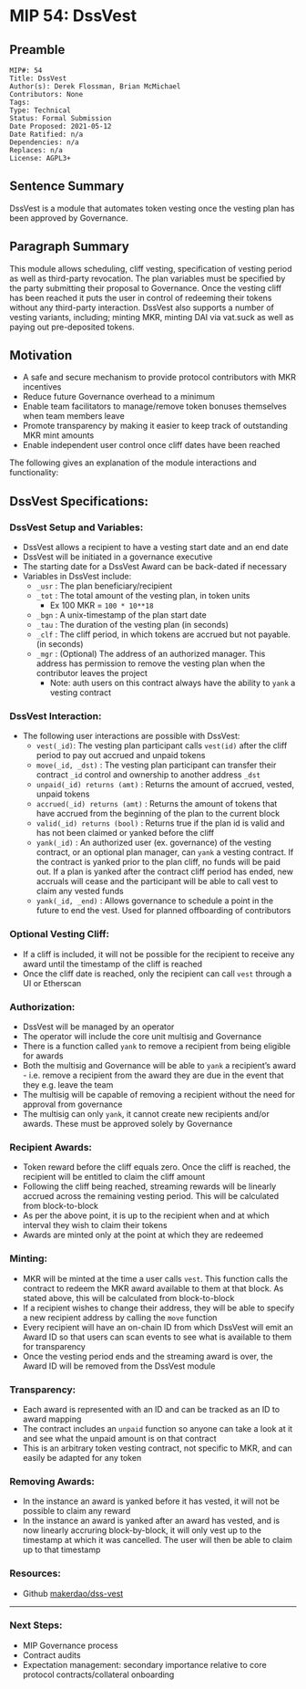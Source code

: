 # MIP 54: DssVest


## Preamble

```
MIP#: 54
Title: DssVest
Author(s): Derek Flossman, Brian McMichael
Contributors: None
Tags:
Type: Technical
Status: Formal Submission
Date Proposed: 2021-05-12
Date Ratified: n/a
Dependencies: n/a
Replaces: n/a
License: AGPL3+
```

## Sentence Summary

DssVest is a module that automates token vesting once the vesting plan has been approved by Governance. 

## Paragraph Summary

This module allows scheduling, cliff vesting, specification of vesting period as well as third-party revocation. The plan variables must be specified by the party submitting their proposal to Governance. Once the vesting cliff has been reached it puts the user in control of redeeming their tokens without any third-party interaction. DssVest also supports a number of vesting variants, including; minting MKR, minting DAI via vat.suck as well as paying out pre-deposited tokens.

## Motivation

* A safe and secure mechanism to provide protocol contributors with MKR incentives
* Reduce future Governance overhead to a minimum
* Enable team facilitators to manage/remove token bonuses themselves when team members leave
* Promote transparency by making it easier to keep track of outstanding MKR mint amounts
* Enable independent user control once cliff dates have been reached

The following gives an explanation of the module interactions and functionality:

## DssVest Specifications:

### DssVest Setup and Variables:

* DssVest allows a recipient to have a vesting start date and an end date
* DssVest will be initiated in a governance executive
* The starting date for a DssVest Award can be back-dated if necessary
* Variables in DssVest include: 
    * `_usr` : The plan beneficiary/recipient
    * `_tot` : The total amount of the vesting plan, in token units
        * Ex 100 MKR = `100 * 10**18`
    * `_bgn` : A unix-timestamp of the plan start date
    * `_tau` : The duration of the vesting plan (in seconds)
    * `_clf` : The cliff period, in which tokens are accrued but not payable. (in seconds)
    * `_mgr` : (Optional) The address of an authorized manager. This address has permission to remove the vesting plan when the contributor leaves the project
        * Note: auth users on this contract always have the ability to `yank` a vesting contract

### DssVest Interaction:

* The following user interactions are possible with DssVest:
    * `vest(_id)`: The vesting plan participant calls `vest(id)` after the cliff period to pay out accrued and unpaid tokens
    * `move(_id, _dst)` : The vesting plan participant can transfer their contract `_id` control and ownership to another address `_dst`
    * `unpaid(_id) returns (amt)` : Returns the amount of accrued, vested, unpaid tokens
    * `accrued(_id) returns (amt)` : Returns the amount of tokens that have accrued from the beginning of the plan to the current block
    * `valid(_id) returns (bool)` : Returns true if the plan id is valid and has not been claimed or yanked before the cliff
    * `yank(_id)` : An authorized user (ex. governance) of the vesting contract, or an optional plan manager, can `yank` a vesting contract. If the contract is yanked prior to the plan cliff, no funds will be paid out. If a plan is yanked after the contract cliff period has ended, new accruals will cease and the participant will be able to call vest to claim any vested funds
    * `yank(_id, _end)` : Allows governance to schedule a point in the future to end the vest. Used for planned offboarding of contributors

### Optional Vesting Cliff:

* If a cliff is included, it will not be possible for the recipient to receive any award until the timestamp of the cliff is reached
* Once the cliff date is reached, only the recipient can call `vest` through a UI or Etherscan

### Authorization:

* DssVest will be managed by an operator
* The operator will include the core unit multisig and Governance
* There is a function called `yank` to remove a recipient from being eligible for awards
* Both the multisig and Governance will be able to `yank` a recipient’s award - i.e. remove a recipient from the award they are due in the event that they e.g. leave the team
* The multisig will be capable of removing a recipient without the need for approval from governance
* The multisig can only `yank`, it cannot create new recipients and/or awards. These must be approved solely by Governance

### Recipient Awards:

* Token reward before the cliff equals zero. Once the cliff is  reached, the recipient will be entitled to claim the cliff amount
* Following the cliff being reached, streaming rewards will be linearly accrued across the remaining vesting period. This will be calculated from block-to-block
* As per the above point, it is up to the recipient when and at which interval they wish to claim their tokens
* Awards are minted only at the point at which they are redeemed

### Minting:

* MKR will be minted at the time a user calls `vest`. This function calls the contract to redeem the MKR award available to them at that block. As stated above, this will be calculated from block-to-block
* If a recipient wishes to change their address, they will be able to specify a new recipient address by calling the `move` function
* Every recipient will have an on-chain  ID from which DssVest will emit an Award ID so that users can scan events to see what is available to them for transparency
* Once the vesting period ends and the streaming award is over, the Award ID will be removed from the DssVest module

### Transparency:

* Each award is represented with an ID and can be tracked as an ID to award mapping
* The contract includes an `unpaid` function so anyone can take a look at it and see what the unpaid amount is on that contract
* This is an arbitrary token vesting contract, not specific to MKR, and can easily be adapted for any token

### Removing Awards:

* In the instance an award is yanked before it has vested, it will not be possible to claim any reward
* In the instance an award is yanked after an award has vested, and is now linearly accruring block-by-block, it will only vest up to the timestamp at which it was cancelled. The user will then be able to claim up to that timestamp

### Resources:

* Github [makerdao/dss-vest](https://github.com/makerdao/dss-vest)

---
### Next Steps:

* MIP Governance process
* Contract audits
* Expectation management: secondary importance relative to core protocol contracts/collateral onboarding
